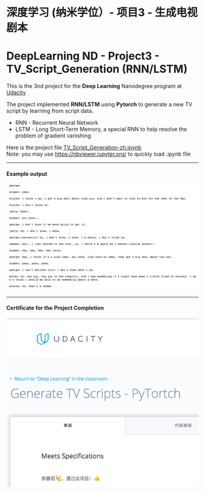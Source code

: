 # 深度学习 (纳米学位）- 项目3  - 生成电视剧本
# DeepLearning ND - Project3 - TV_Script_Generation (RNN/LSTM)  

[//]: # (Image References)
[image1]: ./example1.png
[image2]: ./pass_certificate.png

This is the 3nd project for the **Deep Learning** Nanodegree program at [Udacity](https://cn.udacity.com/course/deep-learning-nanodegree--nd101-cn-advanced)

The project implemented **RNN/LSTM** using **Pytorch** to generate a new TV script by learning from script data.
* RNN  - Recurrent Neural Network  
* LSTM - Long Short-Term Memory, a special RNN to help resolve the problem of gradient vanishing

Here is the project file [TV_Script_Generation-zh.ipynb](TV_Script_Generation-zh.ipynb)   
Note:  you may use https://nbviewer.jupyter.org/ to quickly load .ipynb file

---
#### Example output 

![alt text][image1]

---
#### Certificate for the Project Completion
![alt text][image2]

